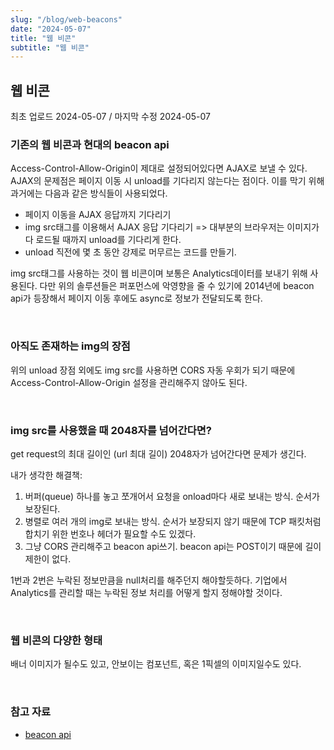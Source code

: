 ```yaml
---
slug: "/blog/web-beacons"
date: "2024-05-07"
title: "웹 비콘"
subtitle: "웹 비콘"
---
```


## **웹 비콘**

<p class="text-time">최초 업로드 2024-05-07 / 마지막 수정 2024-05-07</p>

### **기존의 웹 비콘과 현대의 beacon api**

Access-Control-Allow-Origin이 제대로 설정되어있다면 AJAX로 보낼 수 있다. AJAX의 문제점은 페이지 이동 시 unload를 기다리지 않는다는 점이다.
이를 막기 위해 과거에는 다음과 같은 방식들이 사용되었다.

- 페이지 이동을 AJAX 응답까지 기다리기
- img src태그를 이용해서 AJAX 응답 기다리기 => 대부분의 브라우저는 이미지가 다 로드될 때까지 unload를 기다리게 한다.
- unload 직전에 몇 초 동안 강제로 머무르는 코드를 만들기.

img src태그를 사용하는 것이 웹 비콘이며 보통은 Analytics데이터를 보내기 위해 사용된다. 다만 위의 솔루션들은 퍼포먼스에 악영향을 줄 수 있기에 2014년에 beacon api가 등장해서 페이지 이동 후에도 async로 정보가 전달되도록 한다.

<br/>

### **아직도 존재하는 img의 장점**

위의 unload 장점 외에도 img src를 사용하면 CORS 자동 우회가 되기 때문에 Access-Control-Allow-Origin 설정을 관리해주지 않아도 된다.

<br/>

### **img src를 사용했을 때 2048자를 넘어간다면?**

get request의 최대 길이인 (url 최대 길이) 2048자가 넘어간다면 문제가 생긴다.

내가 생각한 해결책:

1. 버퍼(queue) 하나를 놓고 쪼개어서 요청을 onload마다 새로 보내는 방식. 순서가 보장된다.
2. 병렬로 여러 개의 img로 보내는 방식. 순서가 보장되지 않기 때문에 TCP 패킷처럼 합치기 위한 번호나 헤더가 필요할 수도 있겠다.
3. 그냥 CORS 관리해주고 beacon api쓰기. beacon api는 POST이기 때문에 길이 제한이 없다.

1번과 2번은 누락된 정보만큼을 null처리를 해주던지 해야할듯하다. 기업에서 Analytics를 관리할 때는 누락된 정보 처리를 어떻게 할지 정해야할 것이다.

<br/>

### **웹 비콘의 다양한 형태**

배너 이미지가 될수도 있고, 안보이는 컴포넌트, 혹은 1픽셀의 이미지일수도 있다.

<br/>

### **참고 자료**

- [beacon api](https://developer.mozilla.org/en-US/docs/Web/API/Beacon_API)
